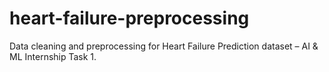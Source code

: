 # heart-failure-preprocessing
Data cleaning and preprocessing for Heart Failure Prediction dataset – AI &amp; ML Internship Task 1.
